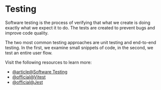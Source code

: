 # Testing

Software testing is the process of verifying that what we create is doing exactly what we expect it to do. The tests are created to prevent bugs and improve code quality.

The two most common testing approaches are unit testing and end-to-end testing. In the first, we examine small snippets of code, in the second, we test an entire user flow.

Visit the following resources to learn more:

- [@article@Software Testing](https://en.wikipedia.org/wiki/Software_testing)
- [@official@Vitest](https://vitest.dev/)
- [@official@Jest](https://jest.io)
